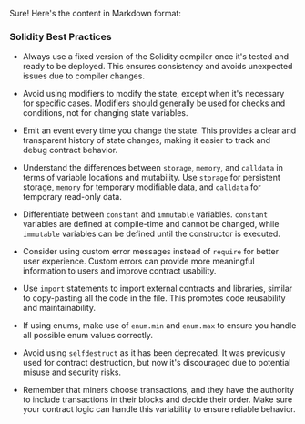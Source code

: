 Sure! Here's the content in Markdown format:

### Solidity Best Practices

- Always use a fixed version of the Solidity compiler once it's tested and ready to be deployed. This ensures consistency and avoids unexpected issues due to compiler changes.

- Avoid using modifiers to modify the state, except when it's necessary for specific cases. Modifiers should generally be used for checks and conditions, not for changing state variables.

- Emit an event every time you change the state. This provides a clear and transparent history of state changes, making it easier to track and debug contract behavior.

- Understand the differences between `storage`, `memory`, and `calldata` in terms of variable locations and mutability. Use `storage` for persistent storage, `memory` for temporary modifiable data, and `calldata` for temporary read-only data.

- Differentiate between `constant` and `immutable` variables. `constant` variables are defined at compile-time and cannot be changed, while `immutable` variables can be defined until the constructor is executed.

- Consider using custom error messages instead of `require` for better user experience. Custom errors can provide more meaningful information to users and improve contract usability.

- Use `import` statements to import external contracts and libraries, similar to copy-pasting all the code in the file. This promotes code reusability and maintainability.

- If using enums, make use of `enum.min` and `enum.max` to ensure you handle all possible enum values correctly.

- Avoid using `selfdestruct` as it has been deprecated. It was previously used for contract destruction, but now it's discouraged due to potential misuse and security risks.

- Remember that miners choose transactions, and they have the authority to include transactions in their blocks and decide their order. Make sure your contract logic can handle this variability to ensure reliable behavior.
